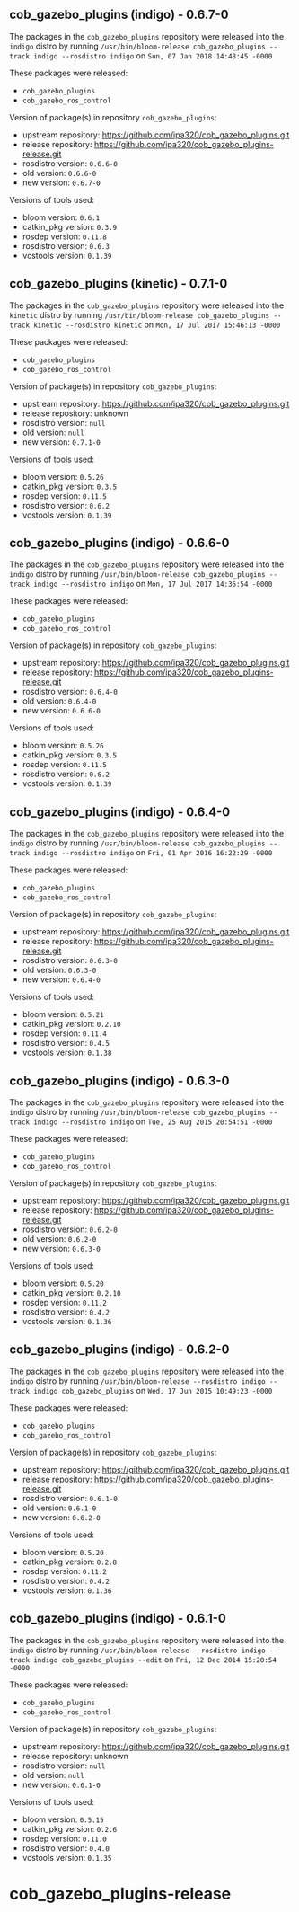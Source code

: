 ## cob_gazebo_plugins (indigo) - 0.6.7-0

The packages in the `cob_gazebo_plugins` repository were released into the `indigo` distro by running `/usr/bin/bloom-release cob_gazebo_plugins --track indigo --rosdistro indigo` on `Sun, 07 Jan 2018 14:48:45 -0000`

These packages were released:
- `cob_gazebo_plugins`
- `cob_gazebo_ros_control`

Version of package(s) in repository `cob_gazebo_plugins`:

- upstream repository: https://github.com/ipa320/cob_gazebo_plugins.git
- release repository: https://github.com/ipa320/cob_gazebo_plugins-release.git
- rosdistro version: `0.6.6-0`
- old version: `0.6.6-0`
- new version: `0.6.7-0`

Versions of tools used:

- bloom version: `0.6.1`
- catkin_pkg version: `0.3.9`
- rosdep version: `0.11.8`
- rosdistro version: `0.6.3`
- vcstools version: `0.1.39`


## cob_gazebo_plugins (kinetic) - 0.7.1-0

The packages in the `cob_gazebo_plugins` repository were released into the `kinetic` distro by running `/usr/bin/bloom-release cob_gazebo_plugins --track kinetic --rosdistro kinetic` on `Mon, 17 Jul 2017 15:46:13 -0000`

These packages were released:
- `cob_gazebo_plugins`
- `cob_gazebo_ros_control`

Version of package(s) in repository `cob_gazebo_plugins`:

- upstream repository: https://github.com/ipa320/cob_gazebo_plugins.git
- release repository: unknown
- rosdistro version: `null`
- old version: `null`
- new version: `0.7.1-0`

Versions of tools used:

- bloom version: `0.5.26`
- catkin_pkg version: `0.3.5`
- rosdep version: `0.11.5`
- rosdistro version: `0.6.2`
- vcstools version: `0.1.39`


## cob_gazebo_plugins (indigo) - 0.6.6-0

The packages in the `cob_gazebo_plugins` repository were released into the `indigo` distro by running `/usr/bin/bloom-release cob_gazebo_plugins --track indigo --rosdistro indigo` on `Mon, 17 Jul 2017 14:36:54 -0000`

These packages were released:
- `cob_gazebo_plugins`
- `cob_gazebo_ros_control`

Version of package(s) in repository `cob_gazebo_plugins`:

- upstream repository: https://github.com/ipa320/cob_gazebo_plugins.git
- release repository: https://github.com/ipa320/cob_gazebo_plugins-release.git
- rosdistro version: `0.6.4-0`
- old version: `0.6.4-0`
- new version: `0.6.6-0`

Versions of tools used:

- bloom version: `0.5.26`
- catkin_pkg version: `0.3.5`
- rosdep version: `0.11.5`
- rosdistro version: `0.6.2`
- vcstools version: `0.1.39`


## cob_gazebo_plugins (indigo) - 0.6.4-0

The packages in the `cob_gazebo_plugins` repository were released into the `indigo` distro by running `/usr/bin/bloom-release cob_gazebo_plugins --track indigo --rosdistro indigo` on `Fri, 01 Apr 2016 16:22:29 -0000`

These packages were released:
- `cob_gazebo_plugins`
- `cob_gazebo_ros_control`

Version of package(s) in repository `cob_gazebo_plugins`:

- upstream repository: https://github.com/ipa320/cob_gazebo_plugins.git
- release repository: https://github.com/ipa320/cob_gazebo_plugins-release.git
- rosdistro version: `0.6.3-0`
- old version: `0.6.3-0`
- new version: `0.6.4-0`

Versions of tools used:

- bloom version: `0.5.21`
- catkin_pkg version: `0.2.10`
- rosdep version: `0.11.4`
- rosdistro version: `0.4.5`
- vcstools version: `0.1.38`


## cob_gazebo_plugins (indigo) - 0.6.3-0

The packages in the `cob_gazebo_plugins` repository were released into the `indigo` distro by running `/usr/bin/bloom-release cob_gazebo_plugins --track indigo --rosdistro indigo` on `Tue, 25 Aug 2015 20:54:51 -0000`

These packages were released:
- `cob_gazebo_plugins`
- `cob_gazebo_ros_control`

Version of package(s) in repository `cob_gazebo_plugins`:
- upstream repository: https://github.com/ipa320/cob_gazebo_plugins.git
- release repository: https://github.com/ipa320/cob_gazebo_plugins-release.git
- rosdistro version: `0.6.2-0`
- old version: `0.6.2-0`
- new version: `0.6.3-0`

Versions of tools used:
- bloom version: `0.5.20`
- catkin_pkg version: `0.2.10`
- rosdep version: `0.11.2`
- rosdistro version: `0.4.2`
- vcstools version: `0.1.36`


## cob_gazebo_plugins (indigo) - 0.6.2-0

The packages in the `cob_gazebo_plugins` repository were released into the `indigo` distro by running `/usr/bin/bloom-release --rosdistro indigo --track indigo cob_gazebo_plugins` on `Wed, 17 Jun 2015 10:49:23 -0000`

These packages were released:
- `cob_gazebo_plugins`
- `cob_gazebo_ros_control`

Version of package(s) in repository `cob_gazebo_plugins`:
- upstream repository: https://github.com/ipa320/cob_gazebo_plugins.git
- release repository: https://github.com/ipa320/cob_gazebo_plugins-release.git
- rosdistro version: `0.6.1-0`
- old version: `0.6.1-0`
- new version: `0.6.2-0`

Versions of tools used:
- bloom version: `0.5.20`
- catkin_pkg version: `0.2.8`
- rosdep version: `0.11.2`
- rosdistro version: `0.4.2`
- vcstools version: `0.1.36`


## cob_gazebo_plugins (indigo) - 0.6.1-0

The packages in the `cob_gazebo_plugins` repository were released into the `indigo` distro by running `/usr/bin/bloom-release --rosdistro indigo --track indigo cob_gazebo_plugins --edit` on `Fri, 12 Dec 2014 15:20:54 -0000`

These packages were released:
- `cob_gazebo_plugins`
- `cob_gazebo_ros_control`

Version of package(s) in repository `cob_gazebo_plugins`:
- upstream repository: https://github.com/ipa320/cob_gazebo_plugins.git
- release repository: unknown
- rosdistro version: `null`
- old version: `null`
- new version: `0.6.1-0`

Versions of tools used:
- bloom version: `0.5.15`
- catkin_pkg version: `0.2.6`
- rosdep version: `0.11.0`
- rosdistro version: `0.4.0`
- vcstools version: `0.1.35`


cob_gazebo_plugins-release
==========================
